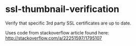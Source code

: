 # ssl-thumbnail-verification
Verify that specific 3rd party SSL certificates are up to date.

Uses code from stackoverflow article found here: http://stackoverflow.com/a/22251597/1795107
